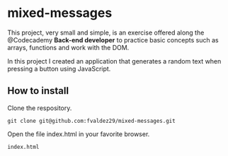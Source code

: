 # mixed-messages

This project, very small and simple, is an exercise offered along the @Codecademy **Back-end developer** to practice basic concepts such as arrays, functions and work with the DOM.

In this project I created an application that generates a random text when pressing a button using JavaScript.

## How to install 

Clone the respository.

 `git clone git@github.com:fvaldez29/mixed-messages.git`

Open the file index.html in your favorite browser.

`index.html`
